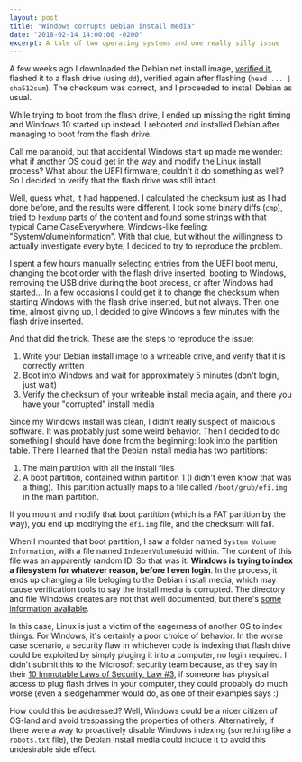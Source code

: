 ```yaml
---
layout: post
title: "Windows corrupts Debian install media"
date: "2018-02-14 14:00:00 -0200"
excerpt: A tale of two operating systems and one really silly issue
---
```


A few weeks ago I downloaded the Debian net install image, [verified it](https://www.debian.org/CD/verify), flashed it to a flash drive (using `dd`), verified again after flashing (`head ... | sha512sum`). The checksum was correct, and I proceeded to install Debian as usual.

While trying to boot from the flash drive, I ended up missing the right timing and Windows 10 started up instead. I rebooted and installed Debian after managing to boot from the flash drive.

Call me paranoid, but that accidental Windows start up made me wonder: what if another OS could get in the way and modify the Linux install process? What about the UEFI firmware, couldn't it do something as well? So I decided to verify that the flash drive was still intact.

Well, guess what, it had happened. I calculated the checksum just as I had done before, and the results were different. I took some binary diffs (`cmp`), tried to `hexdump` parts of the content and found some strings with that typical CamelCaseEverywhere, Windows-like feeling: "SystemVolumeInformation". With that clue, but without the willingness to actually investigate every byte, I decided to try to reproduce the problem.

I spent a few hours manually selecting entries from the UEFI boot menu, changing the boot order with the flash drive inserted, booting to Windows, removing the USB drive during the boot process, or after Windows had started... In a few occasions I could get it to change the checksum when starting Windows with the flash drive inserted, but not always. Then one time, almost giving up, I decided to give Windows a few minutes with the flash drive inserted.

And that did the trick. These are the steps to reproduce the issue:

1. Write your Debian install image to a writeable drive, and verify that it is correctly written
2. Boot into Windows and wait for approximately 5 minutes (don't login, just wait)
3. Verify the checksum of your writeable install media again, and there you have your "corrupted" install media

Since my Windows install was clean, I didn't really suspect of malicious software. It was probably just some weird behavior. Then I decided to do something I should have done from the beginning: look into the partition table. There I learned that the Debian install media has two partitions:

1. The main partition with all the install files
2. A boot partition, contained within partition 1 (I didn't even know that was a thing). This partition actually maps to a file called `/boot/grub/efi.img` in the main partition.

If you mount and modify that boot partition (which is a FAT partition by the way), you end up modifying the `efi.img` file, and the checksum will fail.

When I mounted that boot partition, I saw a folder named `System Volume Information`, with a file named `IndexerVolumeGuid` within. The content of this file was an apparently random ID. So that was it: **Windows is trying to index a filesystem for whatever reason, before I even login**. In the process, it ends up changing a file beloging to the Debian install media, which may cause verification tools to say the install media is corrupted. The directory and file Windows creates are not that well documented, but there's [some information available](https://support.microsoft.com/en-us/help/309531/how-to-gain-access-to-the-system-volume-information-folder).

In this case, Linux is just a victim of the eagerness of another OS to index things. For Windows, it's certainly a poor choice of behavior. In the worse case scenario, a security flaw in whichever code is indexing that flash drive could be exploited by simply pluging it into a computer, no login required. I didn't submit this to the Microsoft security team because, as they say in their [10 Immutable Laws of Security, Law #3](https://technet.microsoft.com/library/cc722487.aspx#EIAA), if someone has physical access to plug flash drives in your computer, they could probably do much worse (even a sledgehammer would do, as one of their examples says :)

How could this be addressed? Well, Windows could be a nicer citizen of OS-land and avoid trespassing the properties of others. Alternatively, if there were a way to proactively disable Windows indexing (something like a `robots.txt` file), the Debian install media could include it to avoid this undesirable side effect.

